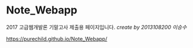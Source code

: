 # Note_Webapp
2017 고급웹개발론 기말고사 제출용 페이지입니다. *create by 2013108200 이승수*

https://purechild.github.io/Note_Webapp/
